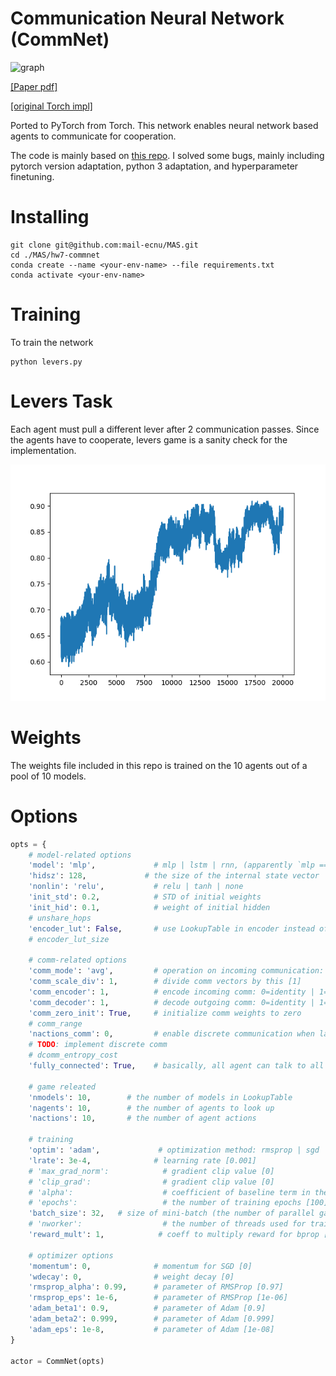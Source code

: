 # Communication Neural Network (CommNet)

![graph](https://cims.nyu.edu/~sainbar/commnet/model.png)

[[Paper pdf]](https://arxiv.org/pdf/1605.07736.pdf)

[[original Torch impl]](https://github.com/facebookresearch/CommNet/)


Ported to PyTorch from Torch. This network enables neural network based agents to communicate for cooperation.

The code is mainly based on [this repo](https://github.com/0b01/CommNet). 
I solved some bugs, mainly including pytorch version adaptation, python 3 adaptation, and hyperparameter finetuning.


# Installing

```
git clone git@github.com:mail-ecnu/MAS.git
cd ./MAS/hw7-commnet
conda create --name <your-env-name> --file requirements.txt
conda activate <your-env-name>
```

# Training

To train the network

```
python levers.py
```

# Levers Task

Each agent must pull a different lever after 2 communication passes. Since the agents have to cooperate, levers game is a sanity check for the implementation.

![accuracy](https://github.com/mail-ecnu/MAS/blob/2f878149aea22b0c9346eb70e031f45e756c0c77/hw7-commnet/acc.png)

# Weights

The weights file included in this repo is trained on the 10 agents out of a pool of 10 models.

# Options

```python
opts = {
    # model-related options
    'model': 'mlp',             # mlp | lstm | rnn, (apparently `mlp == rnn` ?)
    'hidsz': 128,             # the size of the internal state vector
    'nonlin': 'relu',           # relu | tanh | none
    'init_std': 0.2,            # STD of initial weights
    'init_hid': 0.1,            # weight of initial hidden
    # unshare_hops
    'encoder_lut': False,       # use LookupTable in encoder instead of Linear [False]
    # encoder_lut_size

    # comm-related options
    'comm_mode': 'avg',         # operation on incoming communication: avg | sum [avg]
    'comm_scale_div': 1,        # divide comm vectors by this [1]
    'comm_encoder': 1,          # encode incoming comm: 0=identity | 1=linear [0]
    'comm_decoder': 1,          # decode outgoing comm: 0=identity | 1=linear | 2=nonlin [1]
    'comm_zero_init': True,     # initialize comm weights to zero
    # comm_range
    'nactions_comm': 0,         # enable discrete communication when larger than 1 [1]
    # TODO: implement discrete comm
    # dcomm_entropy_cost
    'fully_connected': True,    # basically, all agent can talk to all agent

    # game releated
    'nmodels': 10,        # the number of models in LookupTable
    'nagents': 10,        # the number of agents to look up
    'nactions': 10,       # the number of agent actions

    # training
    'optim': 'adam',             # optimization method: rmsprop | sgd | adam [rmsprop]
    'lrate': 3e-4,              # learning rate [0.001]
    # 'max_grad_norm':            # gradient clip value [0]
    # 'clip_grad':                # gradient clip value [0]
    # 'alpha':                    # coefficient of baseline term in the cost function [0.03]
    # 'epochs':                   # the number of training epochs [100]
    'batch_size': 32,   # size of mini-batch (the number of parallel games) in each thread [16]
    # 'nworker':                  # the number of threads used for training [18]
    'reward_mult': 1,            # coeff to multiply reward for bprop [1]

    # optimizer options
    'momentum': 0,              # momentum for SGD [0]
    'wdecay': 0,                # weight decay [0]
    'rmsprop_alpha': 0.99,      # parameter of RMSProp [0.97]
    'rmsprop_eps': 1e-6,        # parameter of RMSProp [1e-06]
    'adam_beta1': 0.9,          # parameter of Adam [0.9]
    'adam_beta2': 0.999,        # parameter of Adam [0.999]
    'adam_eps': 1e-8,           # parameter of Adam [1e-08]
}

actor = CommNet(opts)
```
